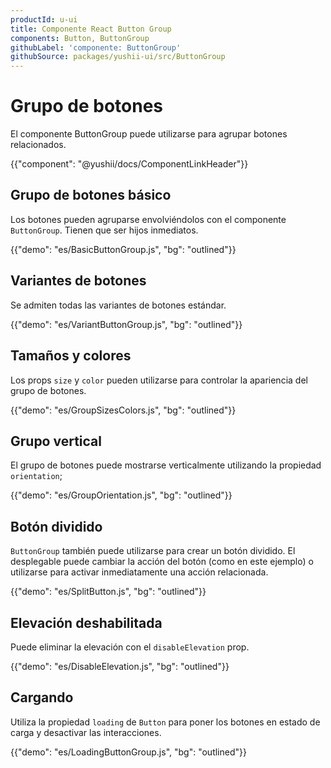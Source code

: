 ```yaml
---
productId: u-ui
title: Componente React Button Group
components: Button, ButtonGroup
githubLabel: 'componente: ButtonGroup'
githubSource: packages/yushii-ui/src/ButtonGroup
---
```


# Grupo de botones

<p class="description">El componente ButtonGroup puede utilizarse para agrupar botones relacionados.</p>

{{"component": "@yushii/docs/ComponentLinkHeader"}}

## Grupo de botones básico

Los botones pueden agruparse envolviéndolos con el componente `ButtonGroup`.
Tienen que ser hijos inmediatos.

{{"demo": "es/BasicButtonGroup.js", "bg": "outlined"}}

## Variantes de botones

Se admiten todas las variantes de botones estándar.

{{"demo": "es/VariantButtonGroup.js", "bg": "outlined"}}

## Tamaños y colores

Los props `size` y `color` pueden utilizarse para controlar la apariencia del grupo de botones.

{{"demo": "es/GroupSizesColors.js", "bg": "outlined"}}

## Grupo vertical

El grupo de botones puede mostrarse verticalmente utilizando la propiedad `orientation`;

{{"demo": "es/GroupOrientation.js", "bg": "outlined"}}

## Botón dividido

`ButtonGroup` también puede utilizarse para crear un botón dividido. El desplegable puede cambiar la acción del botón (como en este ejemplo) o utilizarse para activar inmediatamente una acción relacionada.

{{"demo": "es/SplitButton.js", "bg": "outlined"}}

## Elevación deshabilitada

Puede eliminar la elevación con el `disableElevation` prop.

{{"demo": "es/DisableElevation.js", "bg": "outlined"}}

## Cargando

Utiliza la propiedad `loading` de `Button` para poner los botones en estado de carga y desactivar las interacciones.

{{"demo": "es/LoadingButtonGroup.js", "bg": "outlined"}}